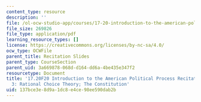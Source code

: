 ```yaml
---
content_type: resource
description: ''
file: /ol-ocw-studio-app/courses/17-20-introduction-to-the-american-political-process-fall-2020/137bce3e8d9a1dc8e4ce98ee590dab2b_MIT17_20F20_rec3.pdf
file_size: 269826
file_type: application/pdf
learning_resource_types: []
license: https://creativecommons.org/licenses/by-nc-sa/4.0/
ocw_type: OCWFile
parent_title: Recitation Slides
parent_type: CourseSection
parent_uid: 3a669878-068d-d164-dd6a-4be435e347f2
resourcetype: Document
title: '17.20F20 Introduction to the American Political Process Recitation Slides
  3: Rational Choice Theory; The Constitution'
uid: 137bce3e-8d9a-1dc8-e4ce-98ee590dab2b
---
```

